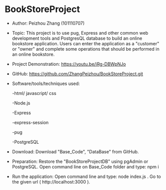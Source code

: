 # BookStoreProject
- Author: 
Peizhou Zhang (101110707)

- Topic: 
This project is to use pug, Express and other common web development tools and PostgresQL database to build an online bookstore application. Users can enter the application as a "customer" or "owner" and complete some operations that should be performed in an online bookstore.

- Project Demonstration: 
https://youtu.be/iRg-DBWpNJo

- GitHub: 
https://github.com/ZhangPeizhou/BookStoreProject.git

- Software/tools/techniques used:

    -html/ javascript/ css

    -Node.js

    -Express

    -express-session

    -pug

    -PostgreSQL

- Download:
Download "Base_Code", "DataBase" from GitHub.

- Preparation:
Restore the "BookStoreProjectDB" using pgAdmin or PostgreSQL.
Open command line on Base_Code folder and type: npm i

- Run the application:
Open command line and type: node index.js .
Go to the given url ( http://localhost:3000 ).
